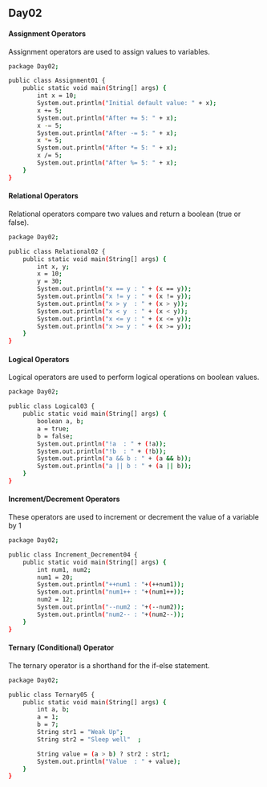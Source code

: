 ## Day02
#### Assignment Operators
Assignment operators are used to assign values to variables.
```bash
package Day02;

public class Assignment01 {
	public static void main(String[] args) {
		int x = 10;
		System.out.println("Initial default value: " + x);
		x += 5;
		System.out.println("After += 5: " + x);
		x -= 5;
		System.out.println("After -= 5: " + x);
		x *= 5;
		System.out.println("After *= 5: " + x);
		x /= 5;
		System.out.println("After %= 5: " + x);
	}
}
```
#### Relational Operators
Relational operators compare two values and return a boolean (true or false).
```bash
package Day02;

public class Relational02 {
	public static void main(String[] args) {
		int x, y;
		x = 10;
		y = 30;
		System.out.println("x == y : " + (x == y));
		System.out.println("x != y : " + (x != y));
		System.out.println("x > y  : " + (x > y));
		System.out.println("x < y  : " + (x < y));
		System.out.println("x <= y : " + (x <= y));
		System.out.println("x >= y : " + (x >= y));
	}
}
```
#### Logical Operators
Logical operators are used to perform logical operations on boolean values.
```bash
package Day02;

public class Logical03 {
	public static void main(String[] args) {
		boolean a, b;
		a = true;
		b = false;
		System.out.println("!a  : " + (!a));
		System.out.println("!b  : " + (!b));
		System.out.println("a && b : " + (a && b));
		System.out.println("a || b : " + (a || b));
	}
}
```
#### Increment/Decrement Operators
These operators are used to increment or decrement the value of a variable by 1
```bash
package Day02;

public class Increment_Decrement04 {
	public static void main(String[] args) {
		int num1, num2;
		num1 = 20;
		System.out.println("++num1 : "+(++num1));
		System.out.println("num1++ : "+(num1++));
		num2 = 12;
		System.out.println("--num2 : "+(--num2));
		System.out.println("num2-- : "+(num2--));
	}
}
```

#### Ternary (Conditional) Operator
The ternary operator is a shorthand for the if-else statement. 
```bash
package Day02;

public class Ternary05 {
	public static void main(String[] args) {
		int a, b;
		a = 1;
		b = 7;
		String str1 = "Weak Up";
		String str2 = "Sleep well"	;

		String value = (a > b) ? str2 : str1;
		System.out.println("Value  : " + value);
	}
}
```